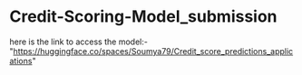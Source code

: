 # Credit-Scoring-Model_submission


here is the link to access the model:- 
"https://huggingface.co/spaces/Soumya79/Credit_score_predictions_applications"
